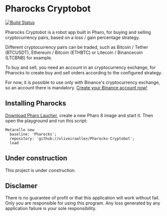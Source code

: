 # Pharocks Cryptobot

[![Build Status](https://travis-ci.org/oliveiraallex/Pharocks-Cryptobot.svg?branch=master)](https://travis-ci.org/oliveiraallex/Pharocks-Cryptobot)


Pharocks Cryptobot is a robot app built in Pharo, for buying and selling cryptocurrency pairs, based on a loss / gain percentage strategy.

Different cryptocurrency pairs can be traded, such as Bitcoin / Tether (BTCUSDT), Ethereum / Bitcoin (ETHBTC) or Litecoin / Binancecoin (LTCBNB) for example.

To buy and sell, you need an account in an cryptocurrency exchange, for Pharocks to create buy and sell orders according to the configured strategy.

For now, it is possible to use only with Binance's cryptocurrency exchange, so an account there is mandatory. [Create your Binance account now!](https://www.binance.com/en/register?ref=35954516)


## Installing Pharocks

[Download Pharo Laucher](http://pharo.org/download), create a new Pharo 8 image and start it. Then open the playground and run this script:

```
Metacello new
  baseline: 'Pharocks';
  repository: 'github://oliveiraallex/Pharocks-Cryptobot';
  load
```

## Under construction

This project is under construction. 

## Disclamer
There is no guarantee of profit or that this application will work without fail. Only you are responsible for using this program. Any loss generated by any application failure is your sole responsibility.
